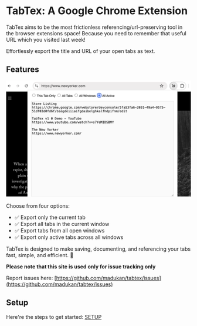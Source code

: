 # TabTex: A Google Chrome Extension
TabTex aims to be the most frictionless referencing/url-preserving tool in the browser extensions space! Because you need to remember that useful URL which you visited last week!

Effortlessly export the title and URL of your open tabs as text.

## Features
![](resources/tabtex_screenshot_v1.png)

Choose from four options:
- ✅ Export only the current tab
- ✅ Export all tabs in the current window
- ✅ Export tabs from all open windows
- ✅ Export only active tabs across all windows

TabTex is designed to make saving, documenting, and referencing your tabs fast, simple, and efficient. 🚀


**Please note that this site is used only for issue tracking only**

Report issues here: [https://github.com/madukan/tabtex/issues](https://github.com/madukan/tabtex/issues)


## Setup

Here're the steps to get started: [SETUP](SETUP.md)